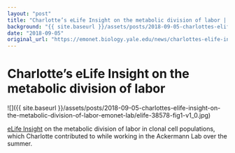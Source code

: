 ```yaml
---
layout: "post"
title: "Charlotte’s eLife Insight on the metabolic division of labor | Emonet Lab"
background: "{{ site.baseurl }}/assets/posts/2018-09-05-charlottes-elife-insight-on-the-metabolic-division-of-labor-emonet-lab/elife-38578-fig1-v1_0.jpg"
date: "2018-09-05"
original_url: "https://emonet.biology.yale.edu/news/charlottes-elife-insight-metabolic-division-labor"
---
```

# Charlotte’s eLife Insight on the metabolic division of labor

![]({{ site.baseurl }}/assets/posts/2018-09-05-charlottes-elife-insight-on-the-metabolic-division-of-labor-emonet-lab/elife-38578-fig1-v1_0.jpg)

[eLife Insight](https://elifesciences.org/articles/38578) on the metabolic division of labor in clonal cell populations, which Charlotte contributed to while working in the Ackermann Lab over the summer.